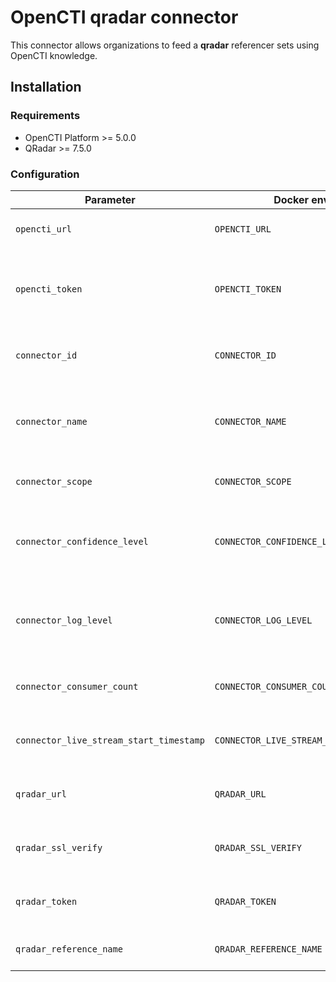 # OpenCTI qradar connector

This connector allows organizations to feed a **qradar** referencer sets using OpenCTI knowledge.

## Installation

### Requirements

- OpenCTI Platform >= 5.0.0
- QRadar >= 7.5.0

### Configuration

| Parameter                               | Docker envvar                           | Mandatory | Description                                                                                   |
|-----------------------------------------|-----------------------------------------|-----------|-----------------------------------------------------------------------------------------------|
| `opencti_url`                           | `OPENCTI_URL`                           | Yes       | The URL of the OpenCTI platform.                                                              |
| `opencti_token`                         | `OPENCTI_TOKEN`                         | Yes       | The default admin token configured in the OpenCTI platform parameters file.                   |
| `connector_id`                          | `CONNECTOR_ID`                          | Yes       | A valid arbitrary `UUIDv4` that must be unique for this connector.                            |
| `connector_name`                        | `CONNECTOR_NAME`                        | Yes       | The name of the qradar instance, to identify it if you have multiple qradar connectors.       |
| `connector_scope`                       | `CONNECTOR_SCOPE`                       | Yes       | Must be `qradar`, not used in this connector.                                                 |
| `connector_confidence_level`            | `CONNECTOR_CONFIDENCE_LEVEL`            | Yes       | The default confidence level for created sightings (a number between 1 and 4).                |
| `connector_log_level`                   | `CONNECTOR_LOG_LEVEL`                   | Yes       | The log level for this connector, could be `debug`, `info`, `warn` or `error` (less verbose). |
| `connector_consumer_count`              | `CONNECTOR_CONSUMER_COUNT`              | No        | Number of consumer/worker that will push data to qradar.                                      |
| `connector_live_stream_start_timestamp` | `CONNECTOR_LIVE_STREAM_START_TIMESTAMP` | No        | Start timestamp used on connector first start.                                                |
| `qradar_url`                            | `QRADAR_URL`                            | Yes       | The qradar instances REST API URLs as array                                                   |
| `qradar_ssl_verify`                     | `QRADAR_SSL_VERIFY`                     | Yes       | Enable the SSL certificate check for all instances (default: `true`)                          |
| `qradar_token`                          | `QRADAR_TOKEN`                          | Yes       | The qradar login users as array (same order as URLs)                                          |
| `qradar_reference_name`                 | `QRADAR_REFERENCE_NAME`                 | Yes       | The name of the reference set base name                                                       |